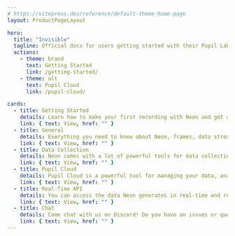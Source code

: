 ```yaml
---
# https://vitepress.dev/reference/default-theme-home-page
layout: ProductPageLayout

hero:
  title: "Invisible"
  tagline: Official docs for users getting started with their Pupil Labs eye tracking glasses and for developers working on eye tracking applications and integrations.
  actions:
    - theme: brand
      text: Getting Started
      link: /getting-started/
    - theme: alt
      text: Pupil Cloud
      link: /pupil-cloud/

cards:
  - title: Getting Started
    details: Learn how to make your first recording with Neon and get an overview of the ecosystem!
    link: { text: View, href: "" }
  - title: General
    details: Everything you need to know about Neon, frames, data streams, data formats, and other general topics.
    link: { text: View, href: "" }
  - title: Data Collection
    details: Neon comes with a lot of powerful tools for data collection. Learn how to use them here!
    link: { text: View, href: "" }
  - title: Pupil Cloud
    details: Pupil Cloud is a powerful tool for managing your data, analyzing your recordings, and collaborating with your team. It's our recommended tool for analysis.
    link: { text: View, href: "" }
  - title: Real-Time API
    details: You can access the data Neon generates in real-time and remote control it using its real-time API. Learn how it works here!
    link: { text: View, href: "" }
  - title: Chat
    details: Come chat with us on Discord! Do you have an issues or questions? Just wanna say hi? Join the chat and drop us a message!
    link: { text: View, href: "" }
---
```

